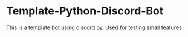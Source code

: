 # Template-Python-Discord-Bot
This is a template bot using discord.py. Used for testing small features

